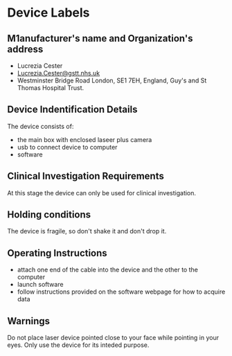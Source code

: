 # Device Labels

## M1anufacturer's name and Organization's address
* Lucrezia Cester
* Lucrezia.Cester@gstt.nhs.uk
* Westminster Bridge Road London, SE1 7EH, England, Guy's and St Thomas Hospital Trust.

## Device Indentification Details
The device consists of:
* the main box with enclosed laseer plus camera
* usb to connect device to computer
* software

## Clinical Investigation Requirements
At this stage the device can only be used for clinical investigation.

## Holding conditions
The device is fragile, so don't shake it and don't drop it.

## Operating Instructions
* attach one end of the cable into the device and the other to the computer
* launch software
* follow instructions provided on the software webpage for how to acquire data

## Warnings
Do not place laser device pointed close to your face while pointing in your eyes. Only use the device for its inteded purpose.
